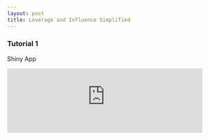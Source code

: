 ```yaml
---
layout: post
title: Leverage and Influence Simplified
---
```


### Tutorial 1

Shiny App
 
<iframe width="90%" src= "https://omaymas.shinyapps.io/Influence_Analysis/" frameborder="0" ></iframe>

